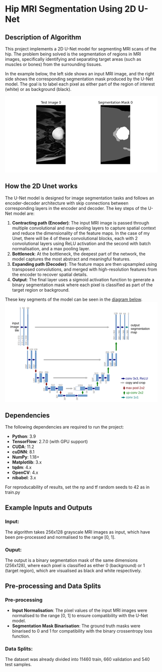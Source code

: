 # Hip MRI Segmentation Using 2D U-Net 
## Description of Algorithm
This project implements a 2D U-Net model for segmenting MRI scans of the hip. The problem being solved is the segmentation of regions in MRI images, specifically identifying and separating target areas (such as muscles or bones) from the surrounding tissues.

In the example below, the left side shows an input MRI image, and the right side shows the corresponding segmentation mask produced by the U-Net model. The goal is to label each pixel as either part of the region of interest (white) or as background (black).

![Input MRI Image](images/image_mask_0.png)

## How the 2D Unet works

The U-Net model is designed for image segmentation tasks and follows an encoder-decoder architecture with skip connections between corresponding layers in the encoder and decoder. The key steps of the U-Net model are:

1. **Contracting path (Encoder)**: The input MRI image is passed through multiple convolutional and max-pooling layers to capture spatial context and reduce the dimensionality of the feature maps. In the case of my Unet, there will be 4 of these convolutional blocks, each with 2 convolutional layers using ReLU activation and the second with batch normalisation, and a max pooling layer.
2. **Bottleneck**: At the bottleneck, the deepest part of the network, the model captures the most abstract and meaningful features.
3. **Expanding path (Decoder)**: The feature maps are then upsampled using transposed convolutions, and merged with high-resolution features from the encoder to recover spatial details.
4. **Output**: The final layer uses a sigmoid activation function to generate a binary segmentation mask where each pixel is classified as part of the target region or background.

These key segments of the model can be seen in the [diagram below](https://towardsdatascience.com/unet-line-by-line-explanation-9b191c76baf5).
![Unet-Architecture](images/unet_architecture.png)




## Dependencies 
The following dependencies are required to run the project:

- **Python**: 3.9
- **TensorFlow**: 2.7.0 (with GPU support)
- **CUDA**: 11.2
- **cuDNN**: 8.1
- **NumPy**: 1.18+
- **Matplotlib**: 3.x
- **tqdm**: 4.x
- **OpenCV**: 4.x 
- **nibabel**: 3.x 

For reproducability of results, set the np and tf random seeds to 42 as in train.py

## Example Inputs and Outputs
### Input:
The algorithm takes 256x128 grayscale MRI images as input, which have been pre-processed and normalised to the range [0, 1].
### Ouput:
The output is a binary segmentation mask of the same dimensions (256x128), where each pixel is classified as either 0 (background) or 1 (target region), which are visualised as black and white respectively.

## Pre-processing and Data Splits
### Pre-processing
- **Input Normalisation**: The pixel values of the input MRI images were normalised to the range [0, 1] to ensure compatibility with the U-Net model.
- **Segmentation Mask Binarisation**: The ground truth masks were binarised to 0 and 1 for compatibility with the binary crossentropy loss function.

### Data Splits:
The dataset was already divided into 11460 train, 660 validation and 540 test samples.
